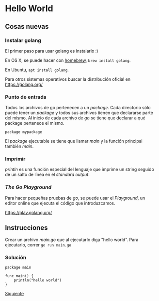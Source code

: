 # Hello World

## Cosas nuevas

### Instalar golang

El primer paso para usar golang es instalarlo :)

En OS X, se puede hacer con [homebrew](https://brew.sh/), `brew install golang`.

En Ubuntu, `apt install golang`.

Para otros sistemas operativos buscar la distribución oficial en
https://golang.org/

### Punto de entrada

Todos los archivos de go pertenecen a un _package_. Cada directorio sólo
puede tener un _package_ y todos sus archivos tienen que declararse
parte del mismo.
Al inicio de cada archivo de _go_ se tiene que declarar a qué package
pertenece el mismo.

```golang
package mypackage
```

El _package_ ejecutable se tiene que llamar _main_ y la función principal
también _main_.

### Imprimir

_println_ es una función especial del lenguaje que
imprime un string seguido de un salto de línea en el _standard output_.

### _The Go Playground_

Para hacer pequeñas pruebas de _go_, se puede usar el _Playground_, un editor
online que ejecuta el código que introduzcamos.

https://play.golang.org/

## Instrucciones

Crear un archivo _main.go_ que al ejecutarlo diga "hello world". Para
ejecutarlo, correr `go run main.go`

### Solución

```golang
package main

func main() {
    println("hello world")
}
```

[Siguiente](../01_HelloFormatting)
